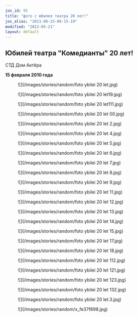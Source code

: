```yaml
---
jos_id: 95
title: "фото с юбилея театра 20 лет!"
jos_alias: "2011-06-23-09-15-19"
modified: "2012-05-21"
layout: default
---
```


## Юбилей театра "Комедианты" 20 лет!

СТД Дом Актёра

**15 февраля 2010 года**

<figure>
![](/images/stories/random/foto ybilei 20 let.jpg)
</figure>

<figure>
![](/images/stories/random/foto ybilei 20 let19.jpg)
</figure>

<figure>
![](/images/stories/random/foto ybilei 20 let111.jpg)
</figure>

<figure>
![](/images/stories/random/foto ybilei 20 let 00.jpg)
</figure>

<figure>
![](/images/stories/random/foto ybilei 20 let 2.jpg)
</figure>

<figure>
![](/images/stories/random/foto ybilei 20 let 4.jpg)
</figure>

<figure>
![](/images/stories/random/foto ybilei 20 let 5.jpg)
</figure>

<figure>
![](/images/stories/random/foto ybilei 20 let 6.jpg)
</figure>

<figure>
![](/images/stories/random/foto ybilei 20 let 7.jpg)
</figure>

<figure>
![](/images/stories/random/foto ybilei 20 let 8.jpg)
</figure>

<figure>
![](/images/stories/random/foto ybilei 20 let 9.jpg)
</figure>

<figure>
![](/images/stories/random/foto ybilei 20 let 11.jpg)
</figure>

<figure>
![](/images/stories/random/foto ybilei 20 let 12.jpg)
</figure>

<figure>
![](/images/stories/random/foto ybilei 20 let 13.jpg)
</figure>

<figure>
![](/images/stories/random/foto ybilei 20 let 14.jpg)
</figure>

<figure>
![](/images/stories/random/foto ybilei 20 let 15.jpg)
</figure>

<figure>
![](/images/stories/random/foto ybilei 20 let 17.jpg)
</figure>

<figure>
![](/images/stories/random/foto ybilei 20 let 18.jpg)
</figure>

<figure>
![](/images/stories/random/foto ybilei 20 let 112.jpg)
</figure>

<figure>
![](/images/stories/random/foto ybilei 20 let 121.jpg)
</figure>

<figure>
![](/images/stories/random/foto ybilei 20 let 123.jpg)
</figure>

<figure>
![](/images/stories/random/foto ybilei 20 let 132.jpg)
</figure>

<figure>
![](/images/stories/random/foto ybilei 20 let.3.jpg)
</figure>

<figure>
![](/images/stories/random/x_fe37f898.jpg)
</figure>

